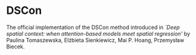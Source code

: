 # DSCon
The official implementation of the DSCon method introduced in *`Deep spatial context: when attention-based models meet spatial regression'* by Paulina Tomaszewska, Elżbieta Sienkiewicz, Mai P. Hoang, Przemysław Biecek.

